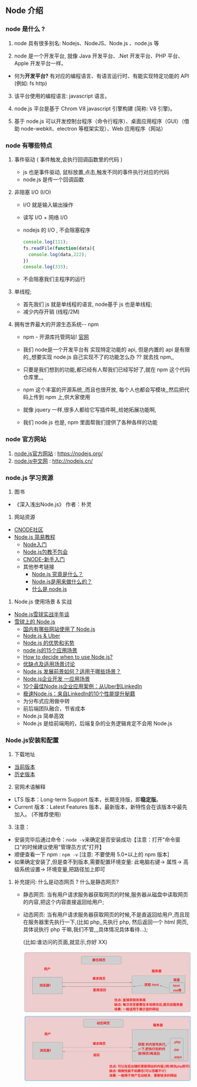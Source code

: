 ## Node 介绍

###  node 是什么 ?

1. node 具有很多别名: Nodejs、NodeJS、Node.js 、node.js 等

2. node 是一个开发平台, 就像 Java 开发平台、.Net 开发平台、PHP 平台、Apple 开发平台一样。

- 何为**开发平台?** 有对应的编程语言、有语言运行时、有能实现特定功能的 API (例如: fs http)

3. 该平台使用的编程语言:  javascript 语言。

4. node.js 平台是基于 Chrom V8 javascript 引擎构建 (简称: V8 引擎)。

5. 基于 node.js 可以开发控制台程序（命令行程序）、桌面应用程序（GUI）（借助 node-webkit、electron 等框架实现）、Web 应用程序（网站）


### node 有哪些特点

1. 事件驱动 ( 事件触发,会执行回调函数里的代码 )

   - js 也是事件驱动, 鼠标放置,点击,触发不同的事件执行对应的代码
   - node.js 是传一个回调函数

2. 非阻塞 I/O (I/O)

   - I/O 就是输入输出操作


   - 读写 I/O + 网络 I/O

   - nodejs 的 I/O , 不会阻塞程序

     ```js
     console.log(111);
     fs.readFile(function(data){
       console.log(data,222);
     })
     console.log(333);
     ```

   - 不会阻塞我们主程序的运行

3. 单线程;

   - 首先我们 js 就是单线程的语言, node基于 js 也是单线程;
   - 减少内存开销 (线程/2M)

4. 拥有世界最大的开源生态系统-- npm

   - npm - 开源库托管网站! [官网](https://www.npmjs.com/)

   - 我们 node是一个开发平台有 实现特定功能的 api, 但是内置的 api 是有限的,,想要实现 node.js 自己实现不了的功能怎么办 ?? 就去找 npm,,

   - 只要是我们想到的功能,都已经有人帮我们已经写好了,就在 npm 这个代码仓库里,,,

   - npm 这个丰富的开源系统,,而且也很开放, 每个人也都会写模块,,然后把代码上传到 npm 上,供大家使用

   - 就像 jquery 一样,很多人都给它写插件啊,,给她拓展功能啊,

   - 我们 node.js 也是, npm 里面帮我们提供了各种各样的功能



### node 官方网站

1. [node.js官方网站](https://nodejs.org/) :  https://nodejs.org/
2. [node.js中文网](http://nodejs.cn/)     :  http://nodejs.cn/

### node.js 学习资源

1. 图书

- 《深入浅出Node.js》 作者：朴灵

1. 网站资源

- [CNODE社区](https://cnodejs.org/) 
- [Node.js 简易教程](http://www.runoob.com/nodejs/nodejs-tutorial.html)
  - [Node入门](https://www.nodebeginner.org/index-zh-cn.html)
  - [Node.js包教不包会](https://github.com/ppker/node-lessons)
  - [CNODE-新手入门](http://cnodejs.org/getstart)
  - 其他参考链接
    - [Node.js 究竟是什么？](https://www.ibm.com/developerworks/cn/opensource/os-nodejs/index.html)
    - [Node.js是用来做什么的？](https://www.zhihu.com/question/33578075)
    - [什么是 node.js](http://www.infoq.com/cn/articles/what-is-nodejs)

1. Node.js 使用场景 & 实战

- [Node.js雪球实战半年谈](http://www.undozen.com/slides/xueqiu2012a/#21.1)
- [雪球上的 Node.js](http://mengxy.net/slides/nodejs-at-xueqiu/)
  - [国内有哪些网站使用了 Node.js](https://cnodejs.org/topic/50613e6601d0b8014822b6b9)
  - [Node.js & Uber](https://www.joyent.com/blog/node-js-office-hours-curtis-chambers-uber)
  - [Node.js 的优势和劣势](https://www.zhihu.com/question/19653241)
  - [node.js的15个应用场景](http://www.devstore.cn/essay/essayInfo/2199.html)
  - [How to decide when to use Node.js?](https://github.com/simongong/js-stackoverflow-highest-votes/blob/master/questions1-10/when-to-use-nodejs.md)
  - [优缺点及适用场景讨论](http://www.cnblogs.com/sysuys/p/3460614.html)
  - [Node.js 发展前景如何？适用于哪些场景？](https://www.zhihu.com/question/19587881)
  - [Node.js企业开发 一应用场景](http://n.thepana.com/2014/01/06/node-yingyong-changjing/)
  - [10个最佳Node.js企业应用案例：从Uber到LinkedIn](http://www.sohu.com/a/150175393_465223)
  - [极速Node.js：来自LinkedIn的10个性能提升秘籍](http://blog.jobbole.com/40135/)
  - 为分布式应用做中转
  - 前后端团队融合，节省成本
  - Node.js 简单高效
  - Node.js 是给前端用的，后端复杂的业务逻辑肯定不会用 Node.js

### Node.js安装和配置

1. 下载地址

- [当前版本](https://nodejs.org/en/download/)
- [历史版本](https://nodejs.org/en/download/releases/)

2. 官网术语解释

- LTS 版本：Long-term Support 版本，长期支持版，即**稳定版**。
- Current 版本：Latest Features 版本，最新版本，新特性会在该版本中最先加入。 (不推荐使用)

3. 注意：

- 安装完毕后通过命令：`node -v`来确定是否安装成功【注意：打开"命令窗口"的时候建议使用"管理员方式"打开】
- 顺便查看一下 npm : `npm -v`  [注意: 不要使用 5.0+以上的 npm 版本]
- 如果确定安装了,但是查不到版本,需要配置环境变量: 此电脑右键-> 属性-> 高级系统设置-> 环境变量,把路径加上即可



1. 补充提问:   什么是动态网页 ? 什么是静态网页? 

   - 静态网页: 当有用户请求服务器获取网页的时候,服务器从磁盘中读取网页的内容,把这个内容直接返回给用户;

   - 动态网页: 当有用户请求服务器获取网页的时候,不是直返回给用户,而且现在服务器里先执行一下,(比如 php,,先执行 php, 然后返回一个 html 网页, 具体说执行 php 干嘛,我们不管,,,具体情况具体看待…);

      (比如:谁访问的页面,就显示,你好 XX)

      ![06-静态网页](md-imgs/06-静态网页.png) ![07-动态网页](md-imgs/07-动态网页.png)
